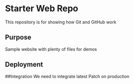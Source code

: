 # Starter Web Repo

This repository is for showing how Git and GitHub work

## Purpose

Sample website with plenty of files for demos

## Deployment

##Integration
We need to integrate latest Patch on production
